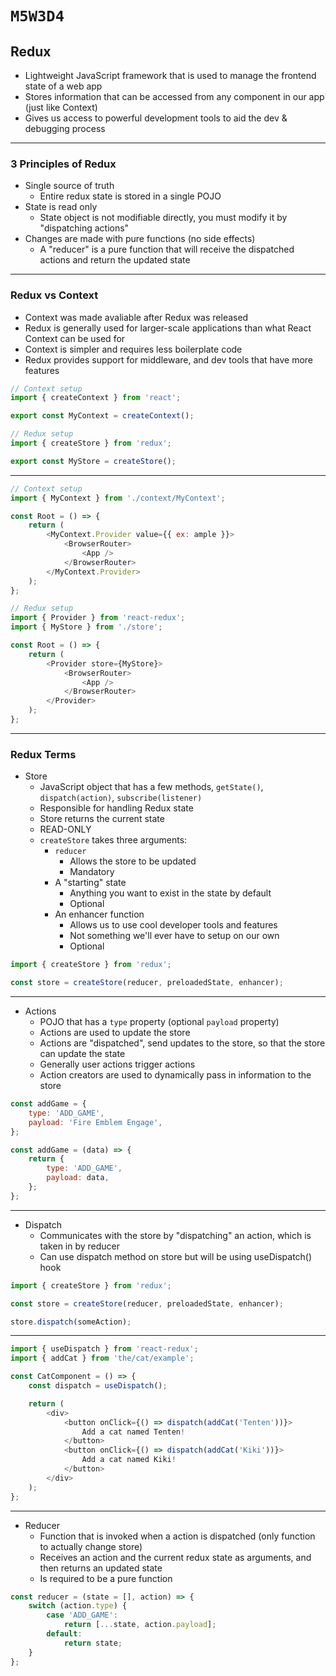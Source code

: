 # `M5W3D4`

## Redux

- Lightweight JavaScript framework that is used to manage the frontend state of a web app
- Stores information that can be accessed from any component in our app (just like Context)
- Gives us access to powerful development tools to aid the dev & debugging process

---

### 3 Principles of Redux

- Single source of truth
  - Entire redux state is stored in a single POJO
- State is read only
  - State object is not modifiable directly, you must modify it by "dispatching actions"
- Changes are made with pure functions (no side effects)
  - A "reducer" is a pure function that will receive the dispatched actions and return the updated state

---

### Redux vs Context

- Context was made avaliable after Redux was released
- Redux is generally used for larger-scale applications than what React Context can be used for
- Context is simpler and requires less boilerplate code
- Redux provides support for middleware, and dev tools that have more features

```js
// Context setup
import { createContext } from 'react';

export const MyContext = createContext();

// Redux setup
import { createStore } from 'redux';

export const MyStore = createStore();
```

---

```js
// Context setup
import { MyContext } from './context/MyContext';

const Root = () => {
    return (
        <MyContext.Provider value={{ ex: ample }}>
            <BrowserRouter>
                <App />
            </BrowserRouter>
        </MyContext.Provider>
    );
};

// Redux setup
import { Provider } from 'react-redux';
import { MyStore } from './store';

const Root = () => {
    return (
        <Provider store={MyStore}>
            <BrowserRouter>
                <App />
            </BrowserRouter>
        </Provider>
    );
};
```

---

### Redux Terms

- Store
  - JavaScript object that has a few methods, `getState()`, `dispatch(action)`, `subscribe(listener)`
  - Responsible for handling Redux state
  - Store returns the current state
  - READ-ONLY
  - `createStore` takes three arguments:
    - `reducer`
      - Allows the store to be updated
      - Mandatory
    - A "starting" state
      - Anything you want to exist in the state by default
      - Optional
    - An enhancer function
      - Allows us to use cool developer tools and features
      - Not something we'll ever have to setup on our own
      - Optional

```js
import { createStore } from 'redux';

const store = createStore(reducer, preloadedState, enhancer);
```

---

- Actions
  - POJO that has a `type` property (optional `payload` property)
  - Actions are used to update the store
  - Actions are "dispatched", send updates to the store, so that the store can update the state
  - Generally user actions trigger actions
  - Action creators are used to dynamically pass in information to the store

```js
const addGame = {
    type: 'ADD_GAME',
    payload: 'Fire Emblem Engage',
};

const addGame = (data) => {
    return {
        type: 'ADD_GAME',
        payload: data,
    };
};
```

---

- Dispatch
  - Communicates with the store by "dispatching" an action, which is taken in by reducer
  - Can use dispatch method on store but will be using useDispatch() hook

```js
import { createStore } from 'redux';

const store = createStore(reducer, preloadedState, enhancer);

store.dispatch(someAction);
```

---

```js
import { useDispatch } from 'react-redux';
import { addCat } from 'the/cat/example';

const CatComponent = () => {
    const dispatch = useDispatch();

    return (
        <div>
            <button onClick={() => dispatch(addCat('Tenten'))}>
                Add a cat named Tenten!
            </button>
            <button onClick={() => dispatch(addCat('Kiki'))}>
                Add a cat named Kiki!
            </button>
        </div>
    );
};
```

---

- Reducer
  - Function that is invoked when a action is dispatched (only function to actually change store)
  - Receives an action and the current redux state as arguments, and then returns an updated state
  - Is required to be a pure function

```js
const reducer = (state = [], action) => {
    switch (action.type) {
        case 'ADD_GAME':
            return [...state, action.payload];
        default:
            return state;
    }
};
```
